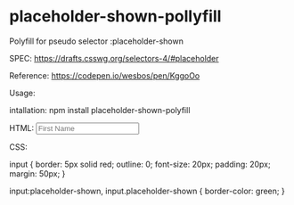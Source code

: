 # placeholder-shown-pollyfill
Polyfill for pseudo selector :placeholder-shown

SPEC: https://drafts.csswg.org/selectors-4/#placeholder

Reference:  https://codepen.io/wesbos/pen/KggoOo

Usage:

intallation:
npm install placeholder-shown-polyfill

HTML:
<input type="text" placeholder="First Name">

CSS:

input {
  border: 5px solid red;
  outline: 0;
  font-size: 20px;
  padding: 20px;
  margin: 50px;
}

input:placeholder-shown, input.placeholder-shown {
  border-color: green;
}
